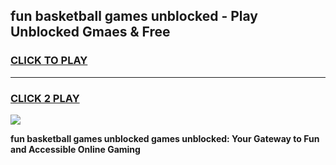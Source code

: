 
## fun basketball games unblocked - Play Unblocked Gmaes & Free
<h3>
<a href="https://news.freeplayer.one?title=fun_basketball_games_unblocked&ref=16F">CLICK TO PLAY</a></h3>
<hr>

<h3>
<a href="https://news.freeplayer.one?title=fun_basketball_games_unblocked&ref=16F">CLICK 2 PLAY</a>
  
</h3>

<a href="https://news.freeplayer.one?title=fun_basketball_games_unblocked&ref=16F/"><img src="https://clearcache.store/games.png"></a>


**fun basketball games unblocked games unblocked: Your Gateway to Fun and Accessible Online Gaming**
